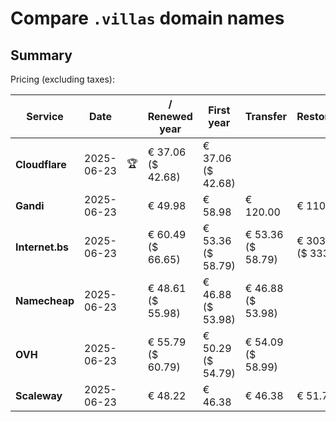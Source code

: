 # Compare `.villas` domain names

## Summary

Pricing (excluding taxes):

| Service | Date |  | / Renewed year | First year | Transfer | Restoration |
|--|--|--|--|--|--|--|
| **Cloudflare** | 2025-06-23 | 🏆 | € 37.06<br>($ 42.68) | € 37.06<br>($ 42.68) |  |  |
| **Gandi** | 2025-06-23 |  | € 49.98 | € 58.98 | € 120.00 | € 110.84 |
| **Internet.bs** | 2025-06-23 |  | € 60.49<br>($ 66.65) | € 53.36<br>($ 58.79) | € 53.36<br>($ 58.79) | € 303.05<br>($ 333.85) |
| **Namecheap** | 2025-06-23 |  | € 48.61<br>($ 55.98) | € 46.88<br>($ 53.98) | € 46.88<br>($ 53.98) |  |
| **OVH** | 2025-06-23 |  | € 55.79<br>($ 60.79) | € 50.29<br>($ 54.79) | € 54.09<br>($ 58.99) |  |
| **Scaleway** | 2025-06-23 |  | € 48.22 | € 46.38 | € 46.38 | € 51.74 |
